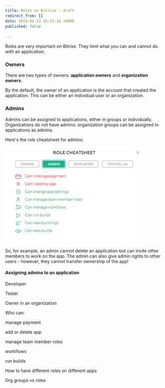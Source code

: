 ```yaml
---
title: Roles on Bitrise - draft
redirect_from: []
date: 2019-02-13 15:21:14 +0000
published: false

---
```

Roles are very important on Bitrise. They limit what you can and cannot do with an application. 

### Owners

There are two types of owners: **application owners** and **organization owners**. 

By the default, the owner of an application is the account that created the application. This can be either an individual user or an organization. 

### Admins

Admins can be assigned to applications, either in groups or individually. Organizations do not have admins: organization groups can be assigned to applications as admins. 

Here's the role cheatsheet for admins:

![](/img/admins.png)

So, for example, an admin cannot delete an application but can invite other members to work on the app. The admin can also give admin rights to other users - however, they cannot transfer ownership of the app! 

#### Assigning admins to an application

Developer

Tester

Owner in an organization

Who can:

manage payment

add or delete app

manage team member roles

workflows

run builds

How to have different roles on different apps

Org groups vs roles